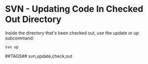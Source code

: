 # SVN - Updating Code In Checked Out Directory

Inside the directory that's been checked out, use the update or up subcommand:

    svn up

##TAGS##
svn,update,check,out